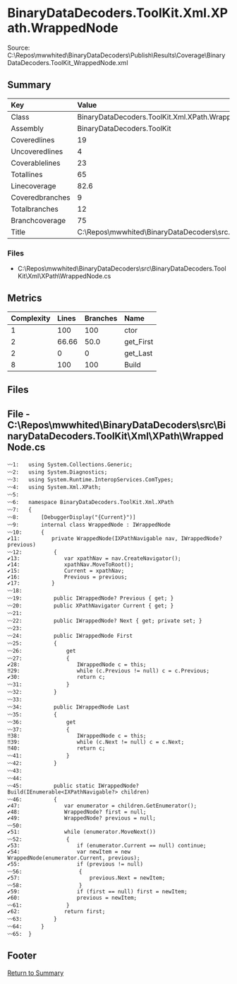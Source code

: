 ﻿
# BinaryDataDecoders.ToolKit.Xml.XPath.WrappedNode
Source: C:\Repos\mwwhited\BinaryDataDecoders\Publish\Results\Coverage\BinaryDataDecoders.ToolKit_WrappedNode.xml

## Summary

| Key                  | Value                                                            |
| :------------------- | :--------------------------------------------------------------- |
| Class                | BinaryDataDecoders.ToolKit.Xml.XPath.WrappedNode             | 
| Assembly             | BinaryDataDecoders.ToolKit                                   | 
| Coveredlines         | 19                                                           | 
| Uncoveredlines       | 4                                                            | 
| Coverablelines       | 23                                                           | 
| Totallines           | 65                                                           | 
| Linecoverage         | 82.6                                                         | 
| Coveredbranches      | 9                                                            | 
| Totalbranches        | 12                                                           | 
| Branchcoverage       | 75                                                           | 
| Title                | C:\Repos\mwwhited\BinaryDataDecoders\src\..\src\BinaryDataDe | 

### Files
 * C:\Repos\mwwhited\BinaryDataDecoders\src\BinaryDataDecoders.ToolKit\Xml\XPath\WrappedNode.cs

## Metrics

| Complexity | Lines | Branches | Name                                          |
| :--------- | :---- | :------- | :-------------------------------------------- |
| 1          | 100   | 100      | ctor | 
| 2          | 66.66 | 50.0     | get_First | 
| 2          | 0     | 0        | get_Last | 
| 8          | 100   | 100      | Build | 
## Files

## File - C:\Repos\mwwhited\BinaryDataDecoders\src\BinaryDataDecoders.ToolKit\Xml\XPath\WrappedNode.cs

```CSharp
〰1:   using System.Collections.Generic;
〰2:   using System.Diagnostics;
〰3:   using System.Runtime.InteropServices.ComTypes;
〰4:   using System.Xml.XPath;
〰5:   
〰6:   namespace BinaryDataDecoders.ToolKit.Xml.XPath
〰7:   {
〰8:       [DebuggerDisplay("{Current}")]
〰9:       internal class WrappedNode : IWrappedNode
〰10:      {
✔11:          private WrappedNode(IXPathNavigable nav, IWrappedNode? previous)
〰12:          {
✔13:              var xpathNav = nav.CreateNavigator();
✔14:              xpathNav.MoveToRoot();
✔15:              Current = xpathNav;
✔16:              Previous = previous;
✔17:          }
〰18:  
〰19:          public IWrappedNode? Previous { get; }
〰20:          public XPathNavigator Current { get; }
〰21:  
〰22:          public IWrappedNode? Next { get; private set; }
〰23:  
〰24:          public IWrappedNode First
〰25:          {
〰26:              get
〰27:              {
✔28:                  IWrappedNode c = this;
‼29:                  while (c.Previous != null) c = c.Previous;
✔30:                  return c;
〰31:              }
〰32:          }
〰33:  
〰34:          public IWrappedNode Last
〰35:          {
〰36:              get
〰37:              {
‼38:                  IWrappedNode c = this;
‼39:                  while (c.Next != null) c = c.Next;
‼40:                  return c;
〰41:              }
〰42:          }
〰43:  
〰44:  
〰45:          public static IWrappedNode? Build(IEnumerable<IXPathNavigable?> children)
〰46:          {
✔47:              var enumerator = children.GetEnumerator();
✔48:              WrappedNode? first = null;
✔49:              WrappedNode? previous = null;
〰50:  
✔51:              while (enumerator.MoveNext())
〰52:              {
✔53:                  if (enumerator.Current == null) continue;
✔54:                  var newItem = new WrappedNode(enumerator.Current, previous);
✔55:                  if (previous != null)
〰56:                  {
✔57:                      previous.Next = newItem;
〰58:                  }
✔59:                  if (first == null) first = newItem;
✔60:                  previous = newItem;
〰61:              }
✔62:              return first;
〰63:          }
〰64:      }
〰65:  }

```
## Footer 
[Return to Summary](Summary.md)

